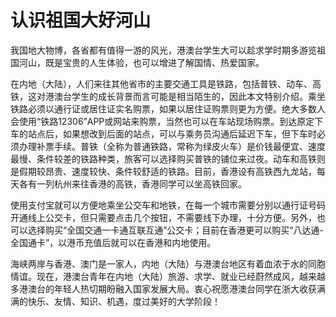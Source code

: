 # 认识祖国大好河山

我国地大物博，各省都有值得一游的风光，港澳台学生大可以趁求学时期多游览祖国河山，既是宝贵的人生体验，也可以增进了解国情、热爱国家。

在内地（大陆），人们来往其他省市的主要交通工具是铁路，包括普铁、动车、高铁，这对港澳台学生的成长背景而言可能是相当陌生的，因此本文特别介绍。乘坐铁路必须以通行证或居住证实名购票，如果以居住证购票则更为方便。绝大多数人会使用“铁路12306”APP或网站来购票，当然也可以在车站现场购票。到达原定下车的站点后，如果想改到后面的站点，可以与乘务员沟通后延迟下车，但下车时必须办理补票手续。普铁（全称为普通铁路，常称为绿皮火车）是价钱最便宜、速度最慢、条件较差的铁路种类，旅客可以选择购买普铁的铺位来过夜。动车和高铁则是假期较昂贵、速度较快、条件较舒适的铁路。目前，香港设有高铁西九龙站，每天各有一列杭州来往香港的高铁，香港同学可以坐高铁回家。

使用支付宝就可以方便地乘坐公交车和地铁，在每一个城市需要分别以通行证号码开通线上公交卡，但只需要点击几个按钮，不需要线下办理，十分方便。另外，也可以选择购买“全国交通一卡通互联互通”公交卡；目前在香港更可以购买“八达通-全国通卡”，以港币充值后就可以在香港和内地使用。

海峡两岸与香港、澳门是一家人，内地（大陆）与港澳台地区有着血浓于水的同胞情谊。现在，港澳台青年在内地（大陆）旅游、求学、就业已经蔚然成风，越来越多港澳台的年轻人热切期盼融入国家发展大局。衷心祝愿港澳台同学在浙大收获满满的快乐、友情、知识、机遇，度过美好的大学阶段！
